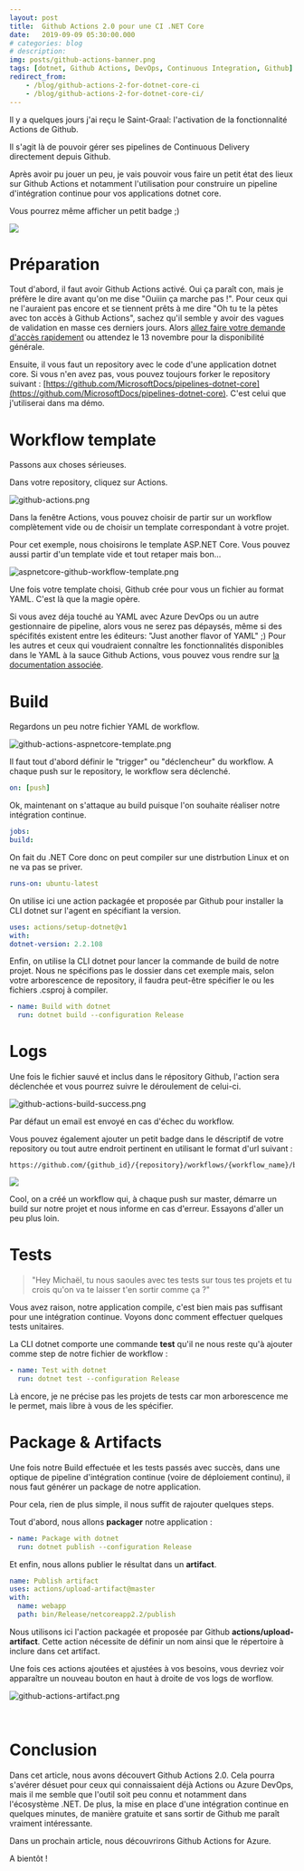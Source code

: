 ```yaml
---
layout: post
title:  Github Actions 2.0 pour une CI .NET Core
date:   2019-09-09 05:30:00.000
# categories: blog
# description: 
img: posts/github-actions-banner.png
tags: [dotnet, Github Actions, DevOps, Continuous Integration, Github]
redirect_from: 
    - /blog/github-actions-2-for-dotnet-core-ci
    - /blog/github-actions-2-for-dotnet-core-ci/
---
```


Il y a quelques jours j'ai re&ccedil;u le Saint-Graal: l'activation de la fonctionnalit&eacute; Actions de Github.

Il s'agit l&agrave; de pouvoir g&eacute;rer ses pipelines de Continuous Delivery directement depuis Github.

Apr&egrave;s avoir pu jouer un peu, je vais pouvoir vous faire un petit &eacute;tat des lieux sur Github Actions et notamment l'utilisation pour construire un pipeline d'int&eacute;gration continue pour vos applications dotnet core.

Vous pourrez m&ecirc;me afficher un petit badge ;)

![](https://github.com/michaelfery/pipelines-dotnet-core/workflows/ASP.NET%20Core%20CI-CD/badge.svg)

# Pr&eacute;paration

Tout d'abord, il faut avoir Github Actions activ&eacute;. Oui &ccedil;a para&icirc;t con, mais je pr&eacute;f&egrave;re le dire avant qu'on me dise "Ouiiin &ccedil;a marche pas !". Pour ceux qui ne l'auraient pas encore et se tiennent pr&ecirc;ts &agrave; me dire "Oh tu te la p&egrave;tes avec ton acc&egrave;s &agrave; Github Actions", sachez qu'il semble y avoir des vagues de validation en masse ces derniers jours. Alors [allez faire votre demande d'acc&egrave;s rapidement](https://github.com/features/actions)&nbsp;ou attendez le 13 novembre pour la disponibilit&eacute; g&eacute;n&eacute;rale.

Ensuite, il vous faut un repository avec le code d'une application dotnet core. Si vous n'en avez pas, vous pouvez toujours forker le repository suivant : [https://github.com/MicrosoftDocs/pipelines-dotnet-core](https://github.com/MicrosoftDocs/pipelines-dotnet-core). C'est celui que j'utiliserai dans ma d&eacute;mo.

# Workflow template

Passons aux choses s&eacute;rieuses.

Dans votre repository, cliquez sur Actions.

![github-actions.png](/assets/img/posts/github-actions_637034779851632865.png)

Dans la fen&ecirc;tre Actions, vous pouvez choisir de partir sur&nbsp;un workflow compl&egrave;tement vide ou de choisir un template correspondant &agrave; votre projet.

Pour cet exemple, nous choisirons le template ASP.NET Core. Vous pouvez aussi partir d'un template vide et tout retaper mais bon...

![aspnetcore-github-workflow-template.png](/assets/img/posts/aspnetcore-github-workflow-template_637034779853122445.png)

Une fois votre template choisi, Github cr&eacute;e pour vous un fichier au format YAML. C'est l&agrave; que la magie op&egrave;re.

Si vous avez d&eacute;ja touch&eacute; au YAML avec Azure DevOps ou un autre gestionnaire de pipeline, alors vous ne serez pas d&eacute;pays&eacute;s, m&ecirc;me si des sp&eacute;cifit&eacute;s existent entre les &eacute;diteurs: "Just another flavor of YAML" ;) Pour les autres et ceux qui voudraient conna&icirc;tre les fonctionnalit&eacute;s disponibles dans le YAML &agrave; la sauce Github Actions, vous pouvez vous rendre sur&nbsp;[la documentation associ&eacute;e](https://help.github.com/en/articles/workflow-syntax-for-github-actions#about-yaml-syntax-for-workflows).

# Build

Regardons un peu notre fichier YAML de workflow.

![github-actions-aspnetcore-template.png](/assets/img/posts/github-actions-aspnetcore-template_637035321061673205.png)

Il faut tout d'abord d&eacute;finir le "trigger" ou "d&eacute;clencheur" du workflow. A chaque push sur le repository, le workflow sera d&eacute;clench&eacute;.

```yml
on: [push]
```

Ok, maintenant on s'attaque au build puisque l'on souhaite r&eacute;aliser notre int&eacute;gration continue.

```yml
jobs:
build:
```

On fait du .NET Core donc on peut compiler sur une distrbution Linux et on ne va pas se priver.

```yml
runs-on: ubuntu-latest
```

On utilise ici une action packag&eacute;e et propos&eacute;e par Github pour installer la CLI dotnet sur l'agent en sp&eacute;cifiant la version.

```yml
uses: actions/setup-dotnet@v1
with:
dotnet-version: 2.2.108
```

Enfin, on utilise la CLI dotnet pour lancer la commande de build de notre projet. Nous ne sp&eacute;cifions pas le dossier dans cet exemple mais, selon votre arborescence de repository, il faudra peut-&ecirc;tre sp&eacute;cifier le ou les fichiers .csproj &agrave; compiler.

```yml
- name: Build with dotnet
  run: dotnet build --configuration Release
```

# Logs

Une fois le fichier sauv&eacute; et inclus dans le r&eacute;pository Github, l'action sera d&eacute;clench&eacute;e et vous pourrez suivre le d&eacute;roulement de celui-ci.

![github-actions-build-success.png](/assets/img/posts/github-actions-build-success_637035344507261652.png)

Par d&eacute;faut un email est envoy&eacute; en cas d'&eacute;chec du workflow.

Vous pouvez &eacute;galement ajouter un petit badge dans le d&eacute;scriptif de votre repository ou tout autre endroit pertinent en utilisant le format d'url suivant :

```
https://github.com/{github_id}/{repository}/workflows/{workflow_name}/badge.svg
```

![](https://github.com/michaelfery/pipelines-dotnet-core/workflows/ASP.NET%20Core%20CI-CD/badge.svg)

Cool, on a cr&eacute;&eacute; un workflow qui, &agrave; chaque push sur master, d&eacute;marre un build sur notre projet et nous informe en cas d'erreur. Essayons d'aller un peu plus loin.

# Tests

> "Hey Micha&euml;l, tu nous saoules avec tes tests sur tous tes projets et tu crois qu'on va te laisser t'en sortir comme &ccedil;a ?"

Vous avez raison, notre application compile, c'est bien mais pas suffisant pour une int&eacute;gration continue. Voyons donc comment effectuer quelques tests unitaires.

La CLI dotnet comporte une commande **test**&nbsp;qu'il ne nous reste qu'&agrave; ajouter comme step de notre fichier de workflow :

```yml
- name: Test with dotnet
  run: dotnet test --configuration Release
```

L&agrave; encore, je ne pr&eacute;cise pas les projets de tests car mon arborescence me le permet, mais libre &agrave; vous de les sp&eacute;cifier.

# <a id="package"></a>Package &amp; Artifacts

Une fois notre Build effectu&eacute;e et les tests pass&eacute;s avec succ&egrave;s, dans une optique de pipeline d'int&eacute;gration continue (voire de d&eacute;ploiement continu), il nous faut g&eacute;n&eacute;rer un package de notre application.

Pour cela, rien de plus simple, il nous suffit de rajouter quelques steps.

Tout d'abord, nous allons **packager** notre application :

```yml
- name: Package with dotnet
  run: dotnet publish --configuration Release
```

Et enfin, nous allons publier le r&eacute;sultat dans un **artifact**.

```yml
name: Publish artifact
uses: actions/upload-artifact@master
with:
  name: webapp
  path: bin/Release/netcoreapp2.2/publish
```

Nous utilisons ici l'action packag&eacute;e et propos&eacute;e par Github **actions/upload-artifact**. Cette action n&eacute;cessite de d&eacute;finir un nom ainsi que le r&eacute;pertoire &agrave; inclure dans cet artifact.

Une fois ces actions ajout&eacute;es et ajust&eacute;es &agrave; vos besoins, vous devriez voir appara&icirc;tre un nouveau bouton en haut &agrave; droite de vos logs de worflow.

![github-actions-artifact.png](/assets/img/posts/github-actions-artifact_637035344507674284.png)

&nbsp;

# Conclusion

Dans cet article, nous avons d&eacute;couvert Github Actions 2.0\. Cela pourra s'av&eacute;rer d&eacute;suet pour ceux qui connaissaient d&eacute;j&agrave; Actions ou Azure DevOps, mais il me semble que l'outil soit peu connu et notamment dans l'&eacute;cosyst&egrave;me .NET. De plus, la mise en place d'une int&eacute;gration continue en quelques minutes, de mani&egrave;re gratuite et sans sortir de Github me para&icirc;t vraiment int&eacute;ressante.

Dans un prochain article, nous d&eacute;couvrirons Github Actions for Azure.

A bient&ocirc;t !
